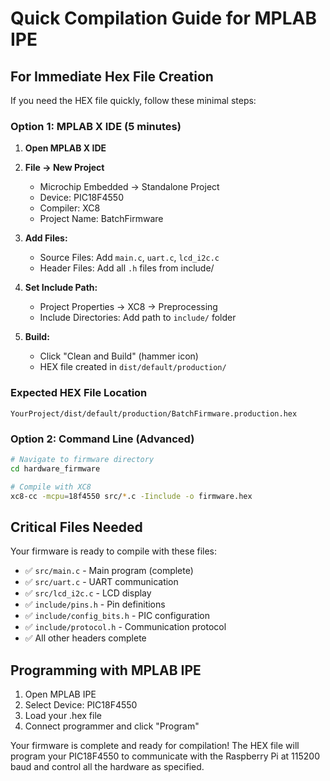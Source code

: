 # Quick Compilation Guide for MPLAB IPE

## For Immediate Hex File Creation

If you need the HEX file quickly, follow these minimal steps:

### Option 1: MPLAB X IDE (5 minutes)
1. **Open MPLAB X IDE**
2. **File → New Project**
   - Microchip Embedded → Standalone Project
   - Device: PIC18F4550
   - Compiler: XC8
   - Project Name: BatchFirmware

3. **Add Files:**
   - Source Files: Add `main.c`, `uart.c`, `lcd_i2c.c`
   - Header Files: Add all `.h` files from include/

4. **Set Include Path:**
   - Project Properties → XC8 → Preprocessing
   - Include Directories: Add path to `include/` folder

5. **Build:**
   - Click "Clean and Build" (hammer icon)
   - HEX file created in `dist/default/production/`

### Expected HEX File Location
```
YourProject/dist/default/production/BatchFirmware.production.hex
```

### Option 2: Command Line (Advanced)
```bash
# Navigate to firmware directory
cd hardware_firmware

# Compile with XC8
xc8-cc -mcpu=18f4550 src/*.c -Iinclude -o firmware.hex
```

## Critical Files Needed
Your firmware is ready to compile with these files:
- ✅ `src/main.c` - Main program (complete)
- ✅ `src/uart.c` - UART communication  
- ✅ `src/lcd_i2c.c` - LCD display
- ✅ `include/pins.h` - Pin definitions
- ✅ `include/config_bits.h` - PIC configuration
- ✅ `include/protocol.h` - Communication protocol
- ✅ All other headers complete

## Programming with MPLAB IPE
1. Open MPLAB IPE
2. Select Device: PIC18F4550  
3. Load your .hex file
4. Connect programmer and click "Program"

Your firmware is complete and ready for compilation! The HEX file will program your PIC18F4550 to communicate with the Raspberry Pi at 115200 baud and control all the hardware as specified.